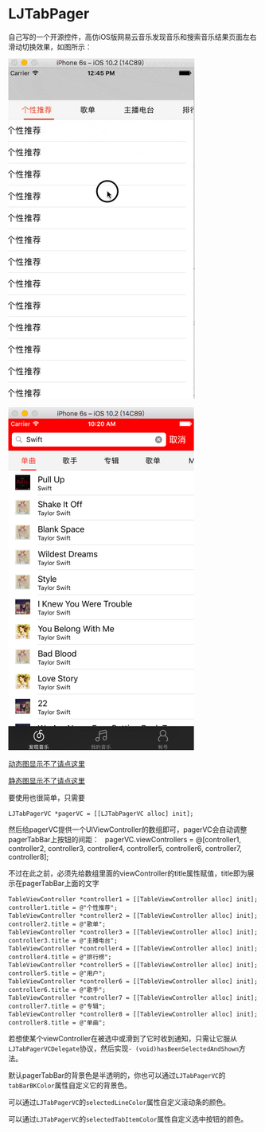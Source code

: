 # LJTabPager
自己写的一个开源控件，高仿iOS版网易云音乐发现音乐和搜索音乐结果页面左右滑动切换效果，如图所示：

![gif](LJTabPager.gif)

![](实际应用.PNG)


[动态图显示不了请点这里](http://oluwxq3sq.bkt.clouddn.com/LJTabPager.gif)

[静态图显示不了请点这里](http://oluwxq3sq.bkt.clouddn.com/IMG_0179.PNG)

要使用也很简单，只需要

    LJTabPagerVC *pagerVC = [[LJTabPagerVC alloc] init];


然后给pagerVC提供一个UIViewController的数组即可，pagerVC会自动调整pagerTabBar上按钮的间距：
  
    pagerVC.viewControllers = @[controller1, controller2, controller3, controller4, controller5, controller6, controller7, controller8];

不过在此之前，必须先给数组里面的viewController的title属性赋值，title即为展示在pagerTabBar上面的文字


    TableViewController *controller1 = [[TableViewController alloc] init];
    controller1.title = @"个性推荐";
    TableViewController *controller2 = [[TableViewController alloc] init];
    controller2.title = @"歌单";
    TableViewController *controller3 = [[TableViewController alloc] init];
    controller3.title = @"主播电台";
    TableViewController *controller4 = [[TableViewController alloc] init];
    controller4.title = @"排行榜";
    TableViewController *controller5 = [[TableViewController alloc] init];
    controller5.title = @"用户";
    TableViewController *controller6 = [[TableViewController alloc] init];
    controller6.title = @"歌手";
    TableViewController *controller7 = [[TableViewController alloc] init];
    controller7.title = @"专辑";
    TableViewController *controller8 = [[TableViewController alloc] init];
    controller8.title = @"单曲";
    
    
 若想使某个viewController在被选中或滑到了它时收到通知，只需让它服从`LJTabPagerVCDelegate`协议，然后实现`- (void)hasBeenSelectedAndShown`方法。
 
 默认pagerTabBar的背景色是半透明的，你也可以通过`LJTabPagerVC`的 `tabBarBKColor`属性自定义它的背景色。
 
 可以通过`LJTabPagerVC`的`selectedLineColor`属性自定义滚动条的颜色。
 
 可以通过`LJTabPagerVC`的`selectedTabItemColor`属性自定义选中按钮的颜色。
